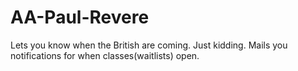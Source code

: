 # AA-Paul-Revere
Lets you know when the British are coming. Just kidding. Mails you notifications for when classes(waitlists) open.
